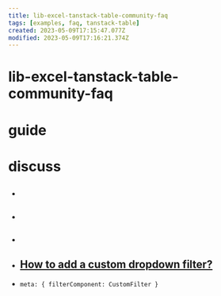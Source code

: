 ```yaml
---
title: lib-excel-tanstack-table-community-faq
tags: [examples, faq, tanstack-table]
created: 2023-05-09T17:15:47.077Z
modified: 2023-05-09T17:16:21.374Z
---
```


# lib-excel-tanstack-table-community-faq

# guide

# discuss
- ## 

- ## 

- ## 

- ## [How to add a custom dropdown filter?](https://github.com/TanStack/table/discussions/4133)
- `meta: { filterComponent: CustomFilter }`
